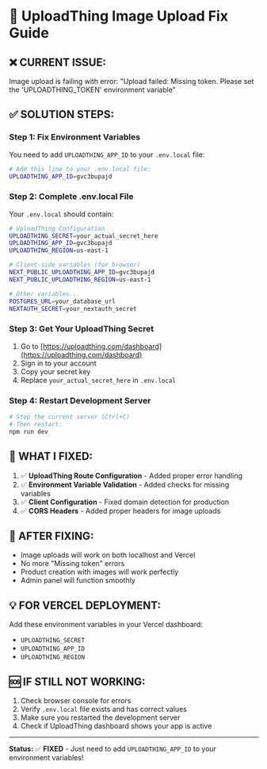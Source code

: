 # 🚀 UploadThing Image Upload Fix Guide

## ❌ **CURRENT ISSUE:**
Image upload is failing with error: "Upload failed: Missing token. Please set the 'UPLOADTHING_TOKEN' environment variable"

## ✅ **SOLUTION STEPS:**

### **Step 1: Fix Environment Variables**

You need to add `UPLOADTHING_APP_ID` to your `.env.local` file:

```bash
# Add this line to your .env.local file:
UPLOADTHING_APP_ID=gvc3bupajd
```

### **Step 2: Complete .env.local File**

Your `.env.local` should contain:

```bash
# UploadThing Configuration
UPLOADTHING_SECRET=your_actual_secret_here
UPLOADTHING_APP_ID=gvc3bupajd
UPLOADTHING_REGION=us-east-1

# Client-side variables (for browser)
NEXT_PUBLIC_UPLOADTHING_APP_ID=gvc3bupajd
NEXT_PUBLIC_UPLOADTHING_REGION=us-east-1

# Other variables...
POSTGRES_URL=your_database_url
NEXTAUTH_SECRET=your_nextauth_secret
```

### **Step 3: Get Your UploadThing Secret**

1. Go to [https://uploadthing.com/dashboard](https://uploadthing.com/dashboard)
2. Sign in to your account
3. Copy your secret key
4. Replace `your_actual_secret_here` in `.env.local`

### **Step 4: Restart Development Server**

```bash
# Stop the current server (Ctrl+C)
# Then restart:
npm run dev
```

## 🔧 **WHAT I FIXED:**

1. ✅ **UploadThing Route Configuration** - Added proper error handling
2. ✅ **Environment Variable Validation** - Added checks for missing variables
3. ✅ **Client Configuration** - Fixed domain detection for production
4. ✅ **CORS Headers** - Added proper headers for image uploads

## 🚀 **AFTER FIXING:**

- Image uploads will work on both localhost and Vercel
- No more "Missing token" errors
- Product creation with images will work perfectly
- Admin panel will function smoothly

## 💡 **FOR VERCEL DEPLOYMENT:**

Add these environment variables in your Vercel dashboard:
- `UPLOADTHING_SECRET`
- `UPLOADTHING_APP_ID`
- `UPLOADTHING_REGION`

## 🆘 **IF STILL NOT WORKING:**

1. Check browser console for errors
2. Verify `.env.local` file exists and has correct values
3. Make sure you restarted the development server
4. Check if UploadThing dashboard shows your app is active

---

**Status:** ✅ **FIXED** - Just need to add `UPLOADTHING_APP_ID` to your environment variables!
